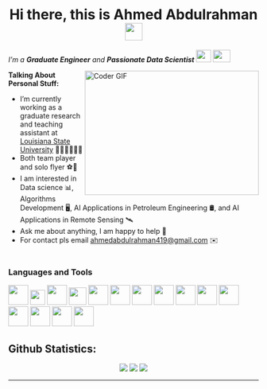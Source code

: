 <h1 align="center">Hi there, this is Ahmed Abdulrahman <img src="https://raw.githubusercontent.com/TheDudeThatCode/TheDudeThatCode/master/Assets/Hi.gif" width=35 height=35></h1>

<p>
  <em>
    I’m a <b>Graduate Engineer</b> and <b>Passionate Data Scientist</b> <img src="https://emojis.slackmojis.com/emojis/images/1619226441/32795/graduation_knuddels.gif?1619226441" width=30 height=25> <img src="https://raw.githubusercontent.com/TheDudeThatCode/TheDudeThatCode/master/Assets/Developer.gif" width=35 height=25>
  </em>
</p>

<img align="right" alt="Coder GIF" height=250 width=350 src="https://i.pinimg.com/originals/e4/26/70/e426702edf874b181aced1e2fa5c6cde.gif" />

**Talking About Personal Stuff:**

- I’m currently working as a graduate research and teaching assistant at <a href="https://www.lsu.edu/" target="_blank">Louisiana State University</a> 👨🏽‍🔬👨🏽‍🏫
- Both team player and solo flyer ⚽🦅
- I am interested in Data science 📊, Algorithms Development 🖥️, AI Applications in Petroleum Engineering 🛢️, and AI Applications in Remote Sensing 🛰️
- Ask me about anything, I am happy to help 💬
- For contact pls email ahmedabdulrahman419@gmail.com ✉️
  <br/>
  <br/>
  </em>

### Languages and Tools

<code><img height="40" src="https://www.vectorlogo.zone/logos/python/python-icon.svg"></code> <code><img height="30" src="https://www.vectorlogo.zone/logos/mysql/mysql-official.svg"></code> <code><img height="40" src="https://www.vectorlogo.zone/logos/git-scm/git-scm-icon.svg"></code> <code><img height="35" src="https://upload.wikimedia.org/wikipedia/commons/thumb/0/05/Scikit_learn_logo_small.svg/1280px-Scikit_learn_logo_small.svg.png"></code> <code><img height="40" src="https://www.vectorlogo.zone/logos/tensorflow/tensorflow-icon.svg"></code></code>
<code><img height="40" src="https://www.vectorlogo.zone/logos/opencv/opencv-icon.svg"></code> <code><img height="40" src="https://www.vectorlogo.zone/logos/numpy/numpy-icon.svg"></code> <code><img height="40" src="https://upload.wikimedia.org/wikipedia/commons/thumb/e/ed/Pandas_logo.svg/1280px-Pandas_logo.svg.png"></code> <code><img height="40" src="https://www.vectorlogo.zone/logos/pocoo_flask/pocoo_flask-icon.svg"></code> <code><img height="40" src="https://www.vectorlogo.zone/logos/jupyter/jupyter-icon.svg"></code></code> <code><img height="40" src="https://cdn.freebiesupply.com/logos/thumbs/2x/visual-studio-code-logo.png"></code></code> <code><img height="40" src="https://raw.githubusercontent.com/gilbarbara/logos/8e15f867313827bcd2604e17f0822f1be4739812/logos/tableau-icon.svg"></code></code> <code><img height="40" src="https://www.vectorlogo.zone/logos/getpostman/getpostman-icon.svg"></code> <code><img height="40" src="https://www.vectorlogo.zone/logos/linux/linux-icon.svg"></code> <code><img height="40" src="https://www.vectorlogo.zone/logos/docker/docker-official.svg"></code>

<h2 align="left"><b>Github Statistics:</b></h3>
<div align="center" >
<p align="center">

![](https://raw.githubusercontent.com/vn7n24fzkq/vn7n24fzkq/master/profile-summary-card-output/Ahmed-0357/0-profile-details.svg)
![](https://raw.githubusercontent.com/vn7n24fzkq/vn7n24fzkq/master/profile-summary-card-output/Ahmed-0357/3-stats.svg)
![](https://raw.githubusercontent.com/vn7n24fzkq/vn7n24fzkq/master/profile-summary-card-output/Ahmed-0357/4-productive-time.svg)
</p>
</div>
<hr></hr>


